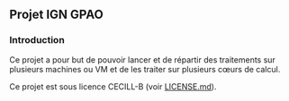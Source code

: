 ## Projet IGN GPAO

### Introduction

Ce projet a pour but de pouvoir lancer et de répartir des traitements sur plusieurs machines ou VM et de les traiter sur plusieurs cœurs de calcul.

Ce projet est sous licence CECILL-B (voir [LICENSE.md](https://github.com/ign-gpao/.github/blob/main/LICENSE.md)).

<!--

**Here are some ideas to get you started:**

🙋‍♀️ A short introduction - what is your organization all about?
🌈 Contribution guidelines - how can the community get involved?
👩‍💻 Useful resources - where can the community find your docs? Is there anything else the community should know?
🍿 Fun facts - what does your team eat for breakfast?
🧙 Remember, you can do mighty things with the power of [Markdown](https://docs.github.com/github/writing-on-github/getting-started-with-writing-and-formatting-on-github/basic-writing-and-formatting-syntax)
-->
